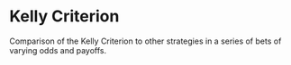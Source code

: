 # Kelly Criterion
Comparison of the Kelly Criterion to other strategies in a series of bets of varying odds and payoffs.
